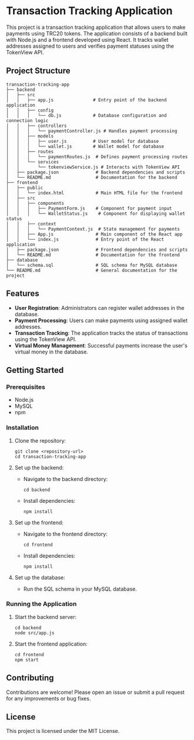 # Transaction Tracking Application

This project is a transaction tracking application that allows users to make payments using TRC20 tokens. The application consists of a backend built with Node.js and a frontend developed using React. It tracks wallet addresses assigned to users and verifies payment statuses using the TokenView API.

## Project Structure

```
transaction-tracking-app
├── backend
│   ├── src
│   │   ├── app.js               # Entry point of the backend application
│   │   ├── config
│   │   │   └── db.js            # Database configuration and connection logic
│   │   ├── controllers
│   │   │   └── paymentController.js # Handles payment processing
│   │   ├── models
│   │   │   ├── user.js          # User model for database
│   │   │   └── wallet.js        # Wallet model for database
│   │   ├── routes
│   │   │   └── paymentRoutes.js  # Defines payment processing routes
│   │   └── services
│   │       └── tokenviewService.js # Interacts with TokenView API
│   ├── package.json              # Backend dependencies and scripts
│   └── README.md                 # Documentation for the backend
├── frontend
│   ├── public
│   │   └── index.html            # Main HTML file for the frontend
│   ├── src
│   │   ├── components
│   │   │   ├── PaymentForm.js    # Component for payment input
│   │   │   └── WalletStatus.js    # Component for displaying wallet status
│   │   ├── context
│   │   │   └── PaymentContext.js  # State management for payments
│   │   ├── App.js                # Main component of the React app
│   │   └── index.js              # Entry point of the React application
│   ├── package.json              # Frontend dependencies and scripts
│   └── README.md                 # Documentation for the frontend
├── database
│   └── schema.sql                # SQL schema for MySQL database
└── README.md                     # General documentation for the project
```

## Features

- **User Registration**: Administrators can register wallet addresses in the database.
- **Payment Processing**: Users can make payments using assigned wallet addresses.
- **Transaction Tracking**: The application tracks the status of transactions using the TokenView API.
- **Virtual Money Management**: Successful payments increase the user's virtual money in the database.

## Getting Started

### Prerequisites

- Node.js
- MySQL
- npm

### Installation

1. Clone the repository:
   ```
   git clone <repository-url>
   cd transaction-tracking-app
   ```

2. Set up the backend:
   - Navigate to the backend directory:
     ```
     cd backend
     ```
   - Install dependencies:
     ```
     npm install
     ```

3. Set up the frontend:
   - Navigate to the frontend directory:
     ```
     cd frontend
     ```
   - Install dependencies:
     ```
     npm install
     ```

4. Set up the database:
   - Run the SQL schema in your MySQL database.

### Running the Application

1. Start the backend server:
   ```
   cd backend
   node src/app.js
   ```

2. Start the frontend application:
   ```
   cd frontend
   npm start
   ```

## Contributing

Contributions are welcome! Please open an issue or submit a pull request for any improvements or bug fixes.

## License

This project is licensed under the MIT License.